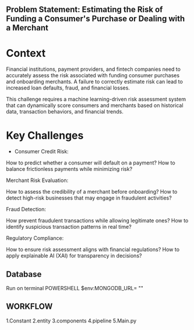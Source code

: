 ## Problem Statement: Estimating the Risk of Funding a Consumer's Purchase or Dealing with a Merchant

# Context

Financial institutions, payment providers, and fintech companies need to accurately assess the risk associated with funding consumer purchases and onboarding merchants. A failure to correctly estimate risk can lead to increased loan defaults, fraud, and financial losses.

This challenge requires a machine learning-driven risk assessment system that can dynamically score consumers and merchants based on historical data, transaction behaviors, and financial trends.

# Key Challenges
- Consumer Credit Risk:

How to predict whether a consumer will default on a payment?
How to balance frictionless payments while minimizing risk?

Merchant Risk Evaluation:

How to assess the credibility of a merchant before onboarding?
How to detect high-risk businesses that may engage in fraudulent activities?

Fraud Detection:

How prevent fraudulent transactions while allowing legitimate ones?
How to identify suspicious transaction patterns in real time?

Regulatory Compliance:

How to ensure risk assessment aligns with financial regulations?
How to apply explainable AI (XAI) for transparency in decisions?

## Database
Run on terminal POWERSHELL
$env:MONGODB_URL= ""

## WORKFLOW

1.Constant
2.entity
3.components
4.pipeline 
5.Main.py
